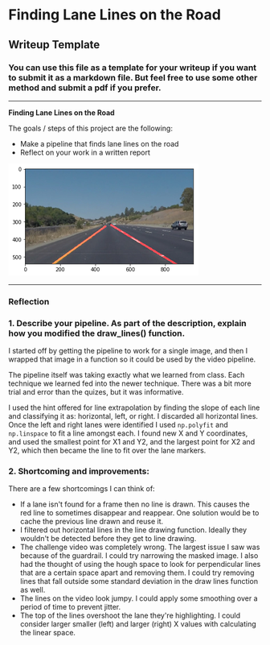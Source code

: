 # **Finding Lane Lines on the Road** 

## Writeup Template

### You can use this file as a template for your writeup if you want to submit it as a markdown file. But feel free to use some other method and submit a pdf if you prefer.

---

**Finding Lane Lines on the Road**

The goals / steps of this project are the following:
* Make a pipeline that finds lane lines on the road
* Reflect on your work in a written report


[//]: # (Image References)

![solidYellowCurve](./images_output/solidYellowCurve.png "solidYellowCurve")

---

### Reflection

### 1. Describe your pipeline. As part of the description, explain how you modified the draw_lines() function.

I started off by getting the pipeline to work for a single image, and then I wrapped that image in a function so it could be used by the video pipeline.

The pipeline itself was taking exactly what we learned from class. Each technique we learned fed into the newer technique. There was a bit more trial and error than the quizes, but it was informative.

I used the hint offered for line extrapolation by finding the slope of each line and classifying it as: horizontal, left, or right. I discarded all horizontal lines. Once the left and right lanes were identified I used `np.polyfit` and `np.linspace` to fit a line amongst each. I found new X and Y coordinates, and used the smallest point for X1 and Y2, and the largest point for X2 and Y2, which then became the line to fit over the lane markers.


### 2. Shortcoming and improvements:

There are a few shortcomings I can think of:
  - If a lane isn't found for a frame then no line is drawn. This causes the red line to sometimes disappear and reappear. One solution would be to cache the previous line drawn and reuse it.
  - I filtered out horizontal lines in the line drawing function. Ideally they wouldn't be detected before they get to line drawing.
  - The challenge video was completely wrong. The largest issue I saw was because of the guardrail. I could try narrowing the masked image. I also had the thought of using the hough space to look for perpendicular lines that are a certain space apart and removing them. I could try removing lines that fall outside some standard deviation in the draw lines function as well.
  - The lines on the video look jumpy. I could apply some smoothing over a period of time to prevent jitter.
  - The top of the lines overshoot the lane they're highlighting. I could consider larger smaller (left) and larger (right) X values with calculating the linear space.